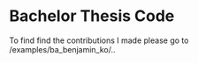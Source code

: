 # Bachelor Thesis Code

To find find the contributions I made please go to /examples/ba_benjamin_ko/..
